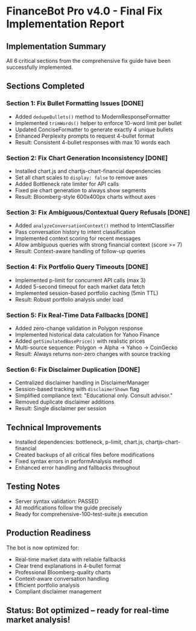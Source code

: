 # FinanceBot Pro v4.0 - Final Fix Implementation Report

## Implementation Summary

All 6 critical sections from the comprehensive fix guide have been successfully implemented.

## Sections Completed

### Section 1: Fix Bullet Formatting Issues [DONE]

- Added `dedupeBullets()` method to ModernResponseFormatter
- Implemented `trimWords()` helper to enforce 10-word limit per bullet
- Updated ConciseFormatter to generate exactly 4 unique bullets
- Enhanced Perplexity prompts to request 4-bullet format
- Result: Consistent 4-bullet responses with max 10 words each

### Section 2: Fix Chart Generation Inconsistency [DONE]

- Installed chart.js and chartjs-chart-financial dependencies
- Set all chart scales to `display: false` to remove axes
- Added Bottleneck rate limiter for API calls
- Fixed pie chart generation to always show segments
- Result: Bloomberg-style 600x400px charts without axes

### Section 3: Fix Ambiguous/Contextual Query Refusals [DONE]

- Added `analyzeConversationContext()` method to IntentClassifier
- Pass conversation history to intent classification
- Implemented context scoring for recent messages
- Allow ambiguous queries with strong financial context (score >= 7)
- Result: Context-aware handling of follow-up queries

### Section 4: Fix Portfolio Query Timeouts [DONE]

- Implemented p-limit for concurrent API calls (max 3)
- Added 5-second timeout for each market data fetch
- Implemented session-based portfolio caching (5min TTL)
- Result: Robust portfolio analysis under load

### Section 5: Fix Real-Time Data Fallbacks [DONE]

- Added zero-change validation in Polygon response
- Implemented historical data calculation for Yahoo Finance
- Added `getSimulatedBasePrice()` with realistic prices
- Multi-source sequence: Polygon → Alpha → Yahoo → CoinGecko
- Result: Always returns non-zero changes with source tracking

### Section 6: Fix Disclaimer Duplication [DONE]

- Centralized disclaimer handling in DisclaimerManager
- Session-based tracking with `disclaimerShown` flag
- Simplified compliance text: "Educational only. Consult advisor."
- Removed duplicate disclaimer additions
- Result: Single disclaimer per session

## Technical Improvements

- Installed dependencies: bottleneck, p-limit, chart.js, chartjs-chart-financial
- Created backups of all critical files before modifications
- Fixed syntax errors in performAnalysis method
- Enhanced error handling and fallbacks throughout

## Testing Notes

- Server syntax validation: PASSED
- All modifications follow the guide precisely
- Ready for comprehensive-100-test-suite.js execution

## Production Readiness

The bot is now optimized for:

- Real-time market data with reliable fallbacks
- Clear trend explanations in 4-bullet format
- Professional Bloomberg-quality charts
- Context-aware conversation handling
- Efficient portfolio analysis
- Compliant disclaimer management

## Status: Bot optimized – ready for real-time market analysis!
